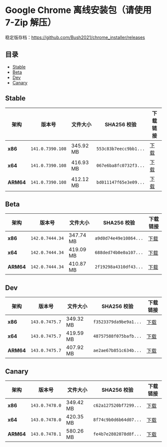 # Google Chrome 离线安装包（请使用 7-Zip 解压）
稳定版存档：https://github.com/Bush2021/chrome_installer/releases

## 目录

- [Stable](#stable)
- [Beta](#beta)
- [Dev](#dev)
- [Canary](#canary)

## Stable

| 架构 | 版本号 | 文件大小 | SHA256 校验 | 下载链接 |
|------|--------|----------|-------------|----------|
| **x86** | `141.0.7390.108` | 345.92 MB | `553c83b7eecc9bb1...` | [下载](https://dl.google.com/release2/chrome/fmsgbh3lmjielrzilw6ritqngq_141.0.7390.108/141.0.7390.108_chrome_installer_uncompressed.exe) |
| **x64** | `141.0.7390.108` | 416.93 MB | `067e6ba8fc0732f3...` | [下载](https://dl.google.com/release2/chrome/fdr5h3fobtt57wshmr2lmirxl4_141.0.7390.108/141.0.7390.108_chrome_installer_uncompressed.exe) |
| **ARM64** | `141.0.7390.108` | 412.12 MB | `bd011147f65e3e09...` | [下载](https://dl.google.com/release2/chrome/acdvfzvxpxwaumm2a5kgp4jdpt6a_141.0.7390.108/141.0.7390.108_chrome_installer_uncompressed.exe) |

## Beta

| 架构 | 版本号 | 文件大小 | SHA256 校验 | 下载链接 |
|------|--------|----------|-------------|----------|
| **x86** | `142.0.7444.34` | 347.74 MB | `a9d0d74e49e10864...` | [下载](https://dl.google.com/release2/chrome/ptusvdhd2xsmjar2gk3m5fg2nm_142.0.7444.34/142.0.7444.34_chrome_installer_uncompressed.exe) |
| **x64** | `142.0.7444.34` | 419.09 MB | `688ded74b0e0a107...` | [下载](https://dl.google.com/release2/chrome/adx2dfbj5pasflqeoqfsk6jz2tia_142.0.7444.34/142.0.7444.34_chrome_installer_uncompressed.exe) |
| **ARM64** | `142.0.7444.34` | 410.87 MB | `2f19298a4310df43...` | [下载](https://dl.google.com/release2/chrome/dt2uqbcqltsfxyv5h6ukemz26e_142.0.7444.34/142.0.7444.34_chrome_installer_uncompressed.exe) |

## Dev

| 架构 | 版本号 | 文件大小 | SHA256 校验 | 下载链接 |
|------|--------|----------|-------------|----------|
| **x86** | `143.0.7475.7` | 349.32 MB | `f3523379da9be9a1...` | [下载](https://dl.google.com/release2/chrome/nu5sbm5qd7u2hgny5mdqpdqgtq_143.0.7475.7/143.0.7475.7_chrome_installer_uncompressed.exe) |
| **x64** | `143.0.7475.7` | 419.59 MB | `48757588f075bafb...` | [下载](https://dl.google.com/release2/chrome/a2bnoniebjysvcryqic6q3kvo4_143.0.7475.7/143.0.7475.7_chrome_installer_uncompressed.exe) |
| **ARM64** | `143.0.7475.7` | 407.92 MB | `ae2ae67b851c634b...` | [下载](https://dl.google.com/release2/chrome/iy52qbte7ysjmf5tclkqcdavbu_143.0.7475.7/143.0.7475.7_chrome_installer_uncompressed.exe) |

## Canary

| 架构 | 版本号 | 文件大小 | SHA256 校验 | 下载链接 |
|------|--------|----------|-------------|----------|
| **x86** | `143.0.7478.0` | 349.42 MB | `c62a127520bf7299...` | [下载](https://dl.google.com/release2/chrome/jioon3ght2v4w7lj74tbfexpne_143.0.7478.0/143.0.7478.0_chrome_installer_uncompressed.exe) |
| **x64** | `143.0.7478.0` | 420.35 MB | `8f74c9b0d6b64d07...` | [下载](https://dl.google.com/release2/chrome/e2cfazlabysghbsvyg3uqmnmzq_143.0.7478.0/143.0.7478.0_chrome_installer_uncompressed.exe) |
| **ARM64** | `143.0.7478.1` | 580.26 MB | `fe4b7e2802078d8f...` | [下载](https://dl.google.com/release2/chrome/aduvhv7igj4o74rwobnluvy7rbjq_143.0.7478.1/143.0.7478.1_chrome_installer_uncompressed.exe) |

